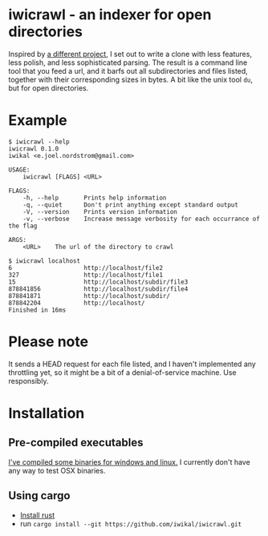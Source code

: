 # iwicrawl - an indexer for open directories
Inspired by [a different project](https://github.com/KoalaBear84/OpenDirectoryDownloader), I set out to write a clone with less features, less polish, and less sophisticated parsing.
The result is a command line tool that you feed a url, and it barfs out all subdirectories and files listed, together with their corresponding sizes in bytes.
A bit like the unix tool `du`, but for open directories.

# Example
```
$ iwicrawl --help
iwicrawl 0.1.0
iwikal <e.joel.nordstrom@gmail.com>

USAGE:
    iwicrawl [FLAGS] <URL>

FLAGS:
    -h, --help       Prints help information
    -q, --quiet      Don't print anything except standard output
    -V, --version    Prints version information
    -v, --verbose    Increase message verbosity for each occurrance of the flag

ARGS:
    <URL>    The url of the directory to crawl
```

```
$ iwicrawl localhost
6                    http://localhost/file2
327                  http://localhost/file1
15                   http://localhost/subdir/file3
878841856            http://localhost/subdir/file4
878841871            http://localhost/subdir/
878842204            http://localhost/
Finished in 16ms
```

# Please note
It sends a HEAD request for each file listed, and I haven't implemented any throttling yet, so it might be a bit of a denial-of-service machine. Use responsibly.

# Installation
## Pre-compiled executables
[I've compiled some binaries for windows and linux.](https://github.com/iwikal/iwicrawl/releases)
I currently don't have any way to test OSX binaries.
## Using cargo
 - [Install rust](https://rust-lang.org/tools/install)
 - run `cargo install --git https://github.com/iwikal/iwicrawl.git`
